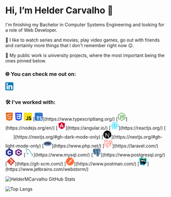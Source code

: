 # Hi, I’m Helder Carvalho 👋

I'm finishing my Bachelor in Computer Systems Engineering and looking for a role of Web Developer.

👀 I like to watch series and movies, play video games, go out with friends and certainly more things that I don't
remember right now 😉.

💼 My public work is university projects, where the most important being the ones pinned below.

### 🌐 You can check me out on:

<a href="https://www.linkedin.com/in/heldermcarvalho/">
    <img src="./imgs/linkedin.svg" alt="linkedin" width="25" height="25"/>
</a>

### 🛠 I've worked with:

<img src="./imgs/html.svg" alt="html" width="25" height="25"/>
<img src="./imgs/css3.svg" alt="css3" width="25" height="25"/>
<img src="./imgs/javascript.svg" alt="javascript" width="25" height="25"/>
[<img src="./imgs/typescript.svg" alt="typescript" width="25" height="25"/>](https://www.typescriptlang.org/)
[<img src="./imgs/nodejs.svg" alt="nodejs" width="25" height="25"/>](https://nodejs.org/en/)
[<img src="./imgs/angular.svg" alt="angular" width="25" height="25"/>](https://angular.io/)
[<img src="./imgs/react.svg" alt="react" width="25" height="25"/>](https://reactjs.org/)
[<img src="./imgs/nextjs-light.svg" alt="nextjs" width="25" height="25"/>](https://nextjs.org/#gh-dark-mode-only)
[<img src="./imgs/nextjs-dark.svg" alt="nextjs" width="25" height="25"/>](https://nextjs.org/#gh-light-mode-only)
[<img src="./imgs/php.svg" alt="php" width="25" height="25"/>](https://www.php.net/)
[<img src="./imgs/laravel.svg" alt="laravel" width="25" height="25"/>](https://laravel.com/)
<img src="./imgs/c.svg" alt="c" width="25" height="25"/>
<img src="./imgs/csharp2.svg" alt="csharp" width="25" height="25"/>
[<img src="./imgs/mysql.svg" alt="mysql" width="25" height="25"/>](https://www.mysql.com/)
[<img src="./imgs/postgresql.svg" alt="postgresql" width="25" height="25"/>](https://www.postgresql.org/)
[<img src="./imgs/git.svg" alt="git" width="25" height="25"/>](https://git-scm.com/)
[<img src="./imgs/postman.svg" alt="postman" width="25" height="25"/>](https://www.postman.com/)
[<img src="./imgs/webstorm.svg" alt="webstorm" width="25" height="25"/>](https://www.jetbrains.com/webstorm/)

![HelderMCarvalho GitHub Stats](https://github-readme-stats.vercel.app/api?username=HelderMCarvalho&custom_title=My%20GitHub%20stats&count_private=true&show_icons=true&theme=github_dark&hide=prs,issues,contribs)

![Top Langs](https://github-readme-stats.vercel.app/api/top-langs/?username=HelderMCarvalho&theme=github_dark&layout=compact&custom_title=My%20GitHub%20code&exclude_repo=Video-Processing&langs_count=10)

[linkedin]: https://www.linkedin.com/in/heldermcarvalho/
